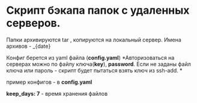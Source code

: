# Скрипт бэкапа папок с удаленных серверов.

Папки архивируются tar , копируются на локальный сервер. Имена архивов - <name>_{date}

Конфиг берется из yaml файла (**config.yaml**)
*Авторизоваться на серверах можно по файлу ключа(**key**), **password**. Если не заданы файл ключа или пароль - скрипт будет пытаться взять ключ из ssh-add. *

пример конфигов - в **config.yaml**

**keep_days: 7** - время хранения файлов
